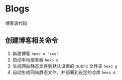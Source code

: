 # Blogs

博客源代码

## 创建博客相关命令

1. 新建博客 `hexo n 'xxx'`
2. 启动本地服务器 `hexo s`
3. 生成网站静态文件到默认设置的 public 文件夹 `hexo g`
4. 自动生成网站静态文件，并部署到设定的仓库 `hexo d`
